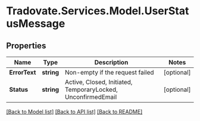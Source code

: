 # Tradovate.Services.Model.UserStatusMessage
## Properties

Name | Type | Description | Notes
------------ | ------------- | ------------- | -------------
**ErrorText** | **string** | Non-empty if the request failed | [optional] 
**Status** | **string** | Active, Closed, Initiated, TemporaryLocked, UnconfirmedEmail | [optional] 

[[Back to Model list]](../README.md#documentation-for-models) [[Back to API list]](../README.md#documentation-for-api-endpoints) [[Back to README]](../README.md)

